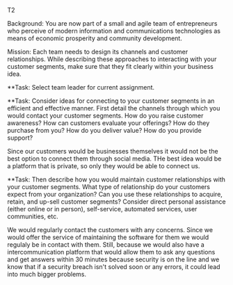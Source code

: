 T2

Background: You are now part of a small and agile team of entrepreneurs who perceive of modern information and communications technologies as means of economic prosperity and community development.

Mission: Each team needs to design its channels and customer relationships. While describing these approaches to interacting with your customer segments, make sure that they fit clearly within your business idea. 

**Task: Select team leader for current assignment. 

**Task: Consider ideas for connecting to your customer segments in an efficient and effective manner. First detail the channels through which you would contact your customer segments. How do you raise customer awareness? How can customers evaluate your offerings? How do they purchase from you? How do you deliver value? How do you provide support?

  Since our customers would be businesses themselves it would not be the best option to connect them through social media. THe best idea would be a platform that is private, so only they would be able to connect us.

**Task: Then describe how you would maintain customer relationships with your customer segments. What type of relationship do your customers expect from your organization? Can you use these relationships to acquire, retain, and up-sell customer segments? Consider direct personal assistance (either online or in person), self-service, automated services, user communities, etc.

  We would regularly contact the customers with any concerns. Since we would offer the service of maintaining the software for them we would regulaly be in contact with them. Still, because we would also have a intercommunication platform that would allow them to ask any questions and get answers within 30 minutes because security is on the line and we know that if a security breach isn't solved soon or any errors, it could lead into much bigger problems. 

